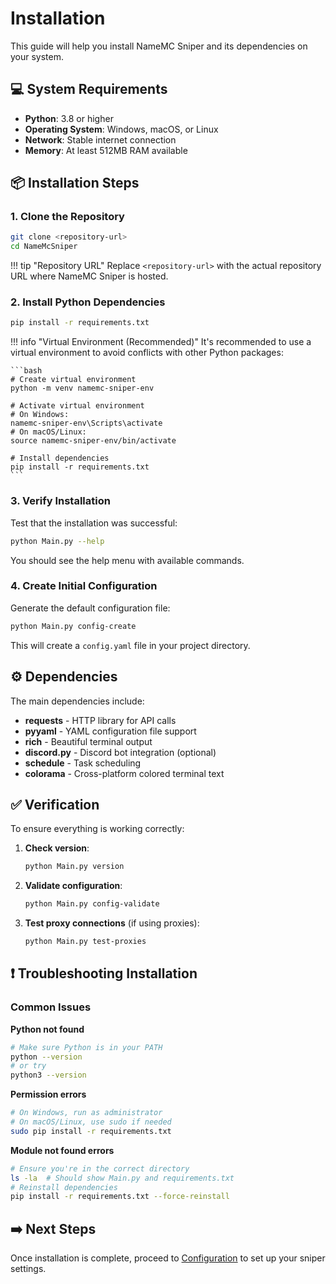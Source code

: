 # Installation

This guide will help you install NameMC Sniper and its dependencies on your system.

## :computer: System Requirements

- **Python**: 3.8 or higher
- **Operating System**: Windows, macOS, or Linux
- **Network**: Stable internet connection
- **Memory**: At least 512MB RAM available

## :package: Installation Steps

### 1. Clone the Repository

```bash
git clone <repository-url>
cd NameMcSniper
```

!!! tip "Repository URL"
    Replace `<repository-url>` with the actual repository URL where NameMC Sniper is hosted.

### 2. Install Python Dependencies

```bash
pip install -r requirements.txt
```

!!! info "Virtual Environment (Recommended)"
    It's recommended to use a virtual environment to avoid conflicts with other Python packages:
    
    ```bash
    # Create virtual environment
    python -m venv namemc-sniper-env
    
    # Activate virtual environment
    # On Windows:
    namemc-sniper-env\Scripts\activate
    # On macOS/Linux:
    source namemc-sniper-env/bin/activate
    
    # Install dependencies
    pip install -r requirements.txt
    ```

### 3. Verify Installation

Test that the installation was successful:

```bash
python Main.py --help
```

You should see the help menu with available commands.

### 4. Create Initial Configuration

Generate the default configuration file:

```bash
python Main.py config-create
```

This will create a `config.yaml` file in your project directory.

## :gear: Dependencies

The main dependencies include:

- **requests** - HTTP library for API calls
- **pyyaml** - YAML configuration file support
- **rich** - Beautiful terminal output
- **discord.py** - Discord bot integration (optional)
- **schedule** - Task scheduling
- **colorama** - Cross-platform colored terminal text

## :white_check_mark: Verification

To ensure everything is working correctly:

1. **Check version**:
   ```bash
   python Main.py version
   ```

2. **Validate configuration**:
   ```bash
   python Main.py config-validate
   ```

3. **Test proxy connections** (if using proxies):
   ```bash
   python Main.py test-proxies
   ```

## :exclamation: Troubleshooting Installation

### Common Issues

**Python not found**
```bash
# Make sure Python is in your PATH
python --version
# or try
python3 --version
```

**Permission errors**
```bash
# On Windows, run as administrator
# On macOS/Linux, use sudo if needed
sudo pip install -r requirements.txt
```

**Module not found errors**
```bash
# Ensure you're in the correct directory
ls -la  # Should show Main.py and requirements.txt
# Reinstall dependencies
pip install -r requirements.txt --force-reinstall
```

## :arrow_right: Next Steps

Once installation is complete, proceed to [Configuration](configuration.md) to set up your sniper settings.

